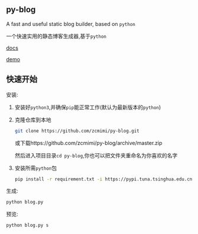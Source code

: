 ## py-blog

A fast and useful static blog builder, based on `python`

一个快速实用的静态博客生成器,基于`python`

[docs](https://zcmimi.github.io/py-blog)

[demo](https://blog.zcmimi.top)

## 快速开始

安装:

1. 安装好`python3`,并确保`pip`能正常工作(默认为最新版本的`python`)

2. 克隆仓库到本地

    ```bash
    git clone https://github.com/zcmimi/py-blog.git
    ```
    
    或下载https://github.com/zcmimi/py-blog/archive/master.zip
    
    然后进入项目目录`cd py-blog`,你也可以把文件夹重命名为你喜欢的名字
    
3. 安装所需`python`包

    ```bash
    pip install -r requirement.txt -i https://pypi.tuna.tsinghua.edu.cn/simple
    ```
    
生成:

```bash
python blog.py
```

预览:

```bash
python blog.py s
```
